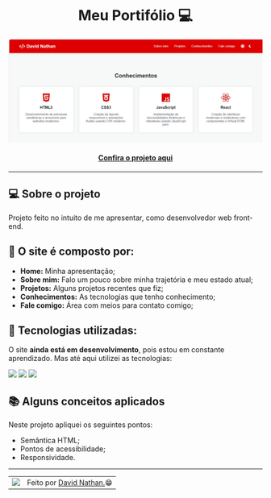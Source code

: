 <h1 align="center"> Meu Portifólio 💻</h1>

![Imagem do projeto finalizado](imagens/print_porti.jpg)

<h4 align="center"><a href="[https://lucyanovidio.vercel.app](https://portifolio-six-omega-10.vercel.app/)">Confira o projeto aqui</a></h4>

---

## 💻 Sobre o projeto

Projeto feito no intuito de me apresentar, como desenvolvedor web front-end.

## 🤯 O site é composto por:

- **Home:** Minha apresentação;
- **Sobre mim:** Falo um pouco sobre minha trajetória e meu estado atual;
- **Projetos:** Alguns projetos recentes que fiz;
- **Conhecimentos:** As tecnologias que tenho conhecimento;
- **Fale comigo:** Área com meios para contato comigo;

## 🧠 Tecnologias utilizadas:

O site **ainda está em desenvolvimento**, pois estou em constante aprendizado. Mas até aqui utilizei as tecnologias:

<div>
    <img src="https://img.shields.io/badge/HTML5-E34F26?style=for-the-badge&logo=html5&logoColor=white" />
    <img src="https://img.shields.io/badge/CSS3-1572B6?style=for-the-badge&logo=css3&logoColor=white" />
    <img src="https://img.shields.io/badge/JavaScript-F7DF1E?style=for-the-badge&logo=javascript&logoColor=black" />
</div>

## 📚 Alguns conceitos aplicados

Neste projeto apliquei os seguintes pontos:
+ Semântica HTML;
+ Pontos de acessibilidade;
+ Responsividade.

---

<table>
  <tr>
    <td>
      <img src="https://avatars.githubusercontent.com/u/195146006?s=400&u=d32b3deb3ec88ddd2102bb43d8dda888d1696aa8&v=4" width="100px" />
    </td>
    <td>
      Feito por <a href="https://github.com/codebydavidd">David Nathan.</a>😁
    </td>
  </tr>
</table>
